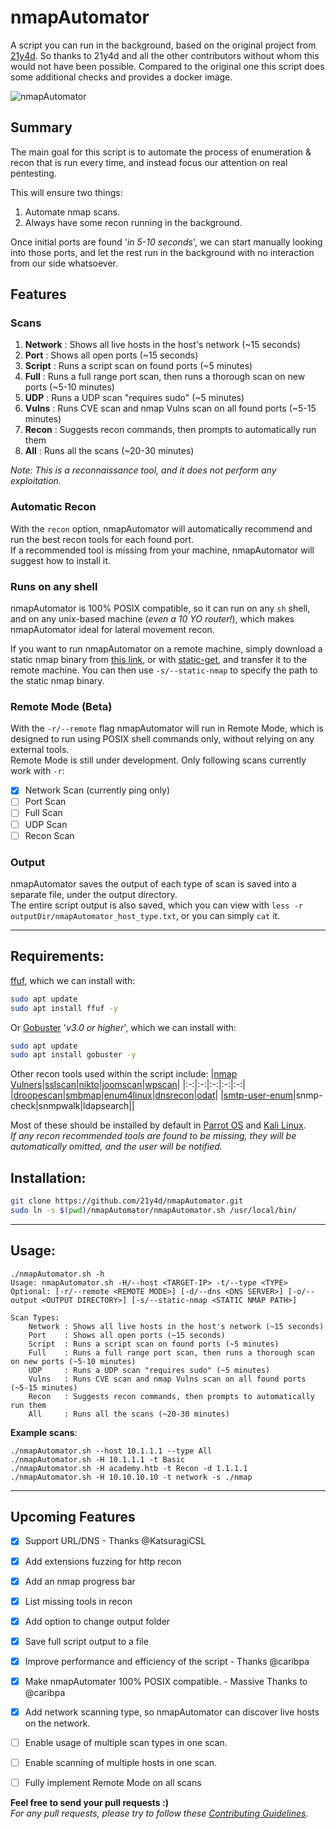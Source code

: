 # nmapAutomator

A script you can run in the background, based on the original project from [21y4d](https://github.com/21y4d/nmapAutomator). So thanks to 21y4d and all the other contributors without whom this would not have been possible.
Compared to the original one this script does some additional checks and provides a docker image.
  
![nmapAutomator](https://i.imgur.com/3cMJIPr.gif)
  
## Summary

The main goal for this script is to automate the process of enumeration & recon that is run every time, and instead focus our attention on real pentesting.  
  
This will ensure two things:  
1. Automate nmap scans. 
2. Always have some recon running in the background. 

Once initial ports are found '*in 5-10 seconds*', we can start manually looking into those ports, and let the rest run in the background with no interaction from our side whatsoever.  

## Features

### Scans
1. **Network** : Shows all live hosts in the host's network (~15 seconds)
2. **Port**    : Shows all open ports (~15 seconds)
3. **Script**  : Runs a script scan on found ports (~5 minutes)
4. **Full**    : Runs a full range port scan, then runs a thorough scan on new ports (~5-10 minutes)
5. **UDP**     : Runs a UDP scan "requires sudo" (~5 minutes)
6. **Vulns**   : Runs CVE scan and nmap Vulns scan on all found ports (~5-15 minutes)
7. **Recon**   : Suggests recon commands, then prompts to automatically run them
8. **All**     : Runs all the scans (~20-30 minutes)

*Note: This is a reconnaissance tool, and it does not perform any exploitation.*

### Automatic Recon
With the `recon` option, nmapAutomator will automatically recommend and run the best recon tools for each found port.  
If a recommended tool is missing from your machine, nmapAutomator will suggest how to install it.

### Runs on any shell
nmapAutomator is 100% POSIX compatible, so it can run on any `sh` shell, and on any unix-based machine (*even a 10 YO router!*), which makes nmapAutomator ideal for lateral movement recon.

If you want to run nmapAutomator on a remote machine, simply download a static nmap binary from [this link](https://github.com/andrew-d/static-binaries/raw/master/binaries/linux/x86_64/nmap), or with [static-get](https://github.com/minos-org/minos-static), and transfer it to the remote machine. You can then use `-s/--static-nmap` to specify the path to the static nmap binary.

### Remote Mode (Beta)
With the `-r/--remote` flag nmapAutomator will run in Remote Mode, which is designed to run using POSIX shell commands only, without relying on any external tools.  
Remote Mode is still under development. Only following scans currently work with `-r`:
- [x] Network Scan (currently ping only)
- [ ] Port Scan
- [ ] Full Scan
- [ ] UDP Scan
- [ ] Recon Scan

### Output
nmapAutomator saves the output of each type of scan is saved into a separate file, under the output directory.  
The entire script output is also saved, which you can view with `less -r outputDir/nmapAutomator_host_type.txt`, or you can simply `cat` it.

-----
  
## Requirements:
[ffuf](https://github.com/ffuf/ffuf), which we can install with:
```bash
sudo apt update
sudo apt install ffuf -y
```

Or [Gobuster](https://github.com/OJ/gobuster) '*v3.0 or higher*', which we can install with:  
```bash
sudo apt update
sudo apt install gobuster -y
```

Other recon tools used within the script include:
|[nmap Vulners](https://github.com/vulnersCom/nmap-vulners)|[sslscan](https://github.com/rbsec/sslscan)|[nikto](https://github.com/sullo/nikto)|[joomscan](https://github.com/rezasp/joomscan)|[wpscan](https://github.com/wpscanteam/wpscan)|
|:-:|:-:|:-:|:-:|:-:|
|[droopescan](https://github.com/droope/droopescan)|[smbmap](https://github.com/ShawnDEvans/smbmap)|[enum4linux](https://github.com/portcullislabs/enum4linux)|[dnsrecon](https://github.com/darkoperator/dnsrecon)|[odat](https://github.com/quentinhardy/odat)|
|[smtp-user-enum](https://github.com/pentestmonkey/smtp-user-enum)|snmp-check|snmpwalk|ldapsearch||

  
Most of these should be installed by default in [Parrot OS](https://www.parrotsec.org) and [Kali Linux](https://www.kali.org).  
*If any recon recommended tools are found to be missing, they will be automatically omitted, and the user will be notified.*
  
## Installation:
```bash
git clone https://github.com/21y4d/nmapAutomator.git
sudo ln -s $(pwd)/nmapAutomator/nmapAutomator.sh /usr/local/bin/
```

-----

## Usage:
```
./nmapAutomator.sh -h
Usage: nmapAutomator.sh -H/--host <TARGET-IP> -t/--type <TYPE>
Optional: [-r/--remote <REMOTE MODE>] [-d/--dns <DNS SERVER>] [-o/--output <OUTPUT DIRECTORY>] [-s/--static-nmap <STATIC NMAP PATH>]

Scan Types:
	Network : Shows all live hosts in the host's network (~15 seconds)
	Port    : Shows all open ports (~15 seconds)
	Script  : Runs a script scan on found ports (~5 minutes)
	Full    : Runs a full range port scan, then runs a thorough scan on new ports (~5-10 minutes)
	UDP     : Runs a UDP scan "requires sudo" (~5 minutes)
	Vulns   : Runs CVE scan and nmap Vulns scan on all found ports (~5-15 minutes)
	Recon   : Suggests recon commands, then prompts to automatically run them
	All     : Runs all the scans (~20-30 minutes)
```

**Example scans**:
```
./nmapAutomator.sh --host 10.1.1.1 --type All
./nmapAutomator.sh -H 10.1.1.1 -t Basic
./nmapAutomator.sh -H academy.htb -t Recon -d 1.1.1.1
./nmapAutomator.sh -H 10.10.10.10 -t network -s ./nmap
```

------

## Upcoming Features
- [x] Support URL/DNS - Thanks @KatsuragiCSL
- [x] Add extensions fuzzing for http recon
- [x] Add an nmap progress bar
- [x] List missing tools in recon
- [x] Add option to change output folder
- [x] Save full script output to a file
- [x] Improve performance and efficiency of the script - Thanks @caribpa
- [x] Make nmapAutomater 100% POSIX compatible. - Massive Thanks to @caribpa
- [x] Add network scanning type, so nmapAutomator can discover live hosts on the network.
- [ ] Enable usage of multiple scan types in one scan.
- [ ] Enable scanning of multiple hosts in one scan.
- [ ] Fully implement Remote Mode on all scans


**Feel free to send your pull requests :)**  
*For any pull requests, please try to follow these [Contributing Guidelines](CONTRIBUTING.md).*
